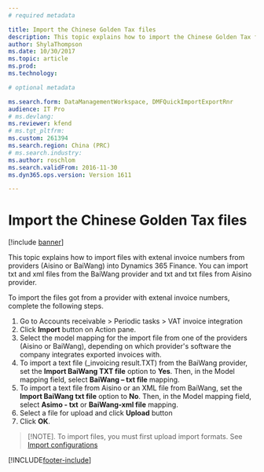 ```yaml
---
# required metadata

title: Import the Chinese Golden Tax files
description: This topic explains how to import the Chinese Golden Tax files into Microsoft Dynamics 365 Finance.
author: ShylaThompson
ms.date: 10/30/2017
ms.topic: article
ms.prod: 
ms.technology: 

# optional metadata

ms.search.form: DataManagementWorkspace, DMFQuickImportExportRnr
audience: IT Pro
# ms.devlang: 
ms.reviewer: kfend
# ms.tgt_pltfrm: 
ms.custom: 261394
ms.search.region: China (PRC)
# ms.search.industry: 
ms.author: roschlom
ms.search.validFrom: 2016-11-30
ms.dyn365.ops.version: Version 1611

---
```


# Import the Chinese Golden Tax files

[!include [banner](../includes/banner.md)]
  
This topic explains how to import files with extenal invoice numbers from providers (Aisino or BaiWang) into Dynamics 365 Finance. You can import txt and xml files from the BaiWang provider and txt and txt files from Aisino provider. 

To import the files got from a provider with extenal invoice numbers, complete the following steps.

1. Go to Accounts receivable > Periodic tasks > VAT invoice integration
2. Click **Import** button on Action pane. 
3. Select the model mapping for the import file from one of the providers (Aisino or BaiWang), depending on which provider's software the company integrates exported invoices with. 
4. To import a text file (<file name>_invoicing result.TXT) from the BaiWang provider, set the **Import BaiWang TXT file** option to **Yes**. Then, in the Model mapping field, select **BaiWang – txt file** mapping.
5. To import a text file from Aisino or an XML file from BaiWang, set the **Import BaiWang txt file** option to **No**. Then, in the Model mapping field, select **Asimo - txt** or **BaiWang-xml file** mapping.
6. Select a file for upload and click **Upload** button 
7. Click **OK**.
  
 > [!NOTE]. To import files, you must first upload import formats. See [Import configurations](apac-chn-tax-integration.md) 



[!INCLUDE[footer-include](../../includes/footer-banner.md)]
